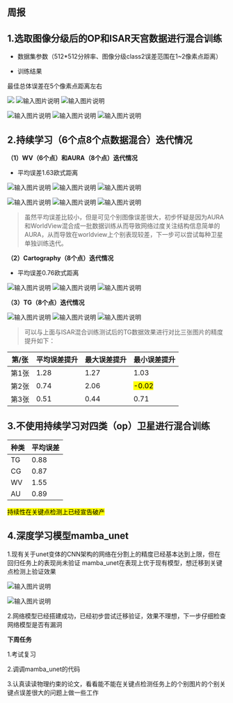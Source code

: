 

## **周报**

## 1.选取图像分级后的OP和ISAR天宫数据进行混合训练

 - 数据集参数（512*512分辨率、图像分级class2误差范围在1~2像素点距离）
 
 - 训练结果
    
 最佳总体误差在5个像素点距离左右

![](/2025/2025.5.9/img/1.bmp)
![输入图片说明](/2025/2025.5.9/img/2.bmp)
![输入图片说明](/2025/2025.5.9/img/3.bmp)

![输入图片说明](/2025/2025.5.9/img/4.bmp)
![输入图片说明](/2025/2025.5.9/img/5.bmp)
![输入图片说明](/2025/2025.5.9/img/6.bmp)


## 2.持续学习（6个点8个点数据混合）迭代情况

**（1）WV（6个点）和AURA（8个点）迭代情况**

 - 平均误差1.63欧式距离

 ![输入图片说明](/2025/2025.5.9/img/7.bmp)
 ![输入图片说明](/2025/2025.5.9/img/8.bmp)
![输入图片说明](/2025/2025.5.9/img/9.bmp)

![输入图片说明](/2025/2025.5.9/img/10.bmp)
 ![输入图片说明](/2025/2025.5.9/img/11.bmp)
![输入图片说明](/2025/2025.5.9/img/12.bmp)



> 虽然平均误差比较小，但是可见个别图像误差很大，初步怀疑是因为AURA和WorldView混合成一批数据训练从而导致网络过度关注结构信息简单的AURA，从而导致在worldview上个别表现较差，下一步可以尝试每种卫星单独训练迭代。




**（2）Cartography（8个点）迭代情况**

 - 平均误差0.76欧式距离
   
![输入图片说明](/2025/2025.5.9/img/13.bmp)
![输入图片说明](/2025/2025.5.9/img/14.bmp)
![输入图片说明](/2025/2025.5.9/img/15.bmp)



**（3）TG（8个点）迭代情况**

![输入图片说明](/2025/2025.5.9/img/16.bmp)
![输入图片说明](/2025/2025.5.9/img/17.bmp)
![输入图片说明](/2025/2025.5.9/img/18.bmp)


> 可以与上面与ISAR混合训练测试后的TG数据效果进行对比三张图片的精度提升如下：

| 第/张  |平均误差提升  | 最大误差提升|最小误差提升 |
|--|--|--|--|
|  第1张|1.28  |1.27|1.03|
|第2张|0.74|2.06|<mark>-0.02<mark>|
|第3张|0.51|0.44|0.71|

## 3.不使用持续学习对四类（op）卫星进行混合训练

| 种类 |平均误差  |
|--|--|
| TG|0.88  |
|CG|0.87|
|WV|1.55|
|AU|0.89|

<mark>持续性在关键点检测上已经宣告破产<mark>

## 4.深度学习模型mamba_unet

1.现有关于unet变体的CNN架构的网络在分割上的精度已经基本达到上限，但在回归任务上的表现尚未验证
mamba_unet在表现上优于现有模型，想迁移到关键点检测上验证效果

![输入图片说明](/2025/2025.5.9/img/19.bmp)

![输入图片说明](/2025/2025.5.9/img/20.bmp)

2.网络模型已经搭建成功，已经初步尝试迁移验证，效果不理想，下一步仔细检查网络模型是否有漏洞

**下周任务**

1.考试复习

2.调调mamba_unet的代码

3.认真读读物理约束的论文，看看能不能在关键点检测任务上的个别图片的个别关键点误差很大的问题上做一些工作
